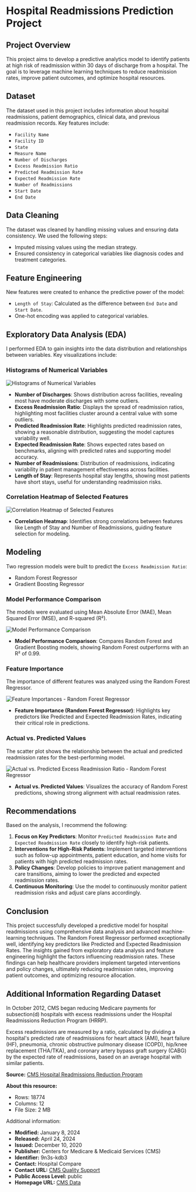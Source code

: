# Hospital Readmissions Prediction Project

## Project Overview
This project aims to develop a predictive analytics model to identify patients at high risk of readmission within 30 days of discharge from a hospital. The goal is to leverage machine learning techniques to reduce readmission rates, improve patient outcomes, and optimize hospital resources.

## Dataset
The dataset used in this project includes information about hospital readmissions, patient demographics, clinical data, and previous readmission records. Key features include:
- `Facility Name`
- `Facility ID`
- `State`
- `Measure Name`
- `Number of Discharges`
- `Excess Readmission Ratio`
- `Predicted Readmission Rate`
- `Expected Readmission Rate`
- `Number of Readmissions`
- `Start Date`
- `End Date`

## Data Cleaning
The dataset was cleaned by handling missing values and ensuring data consistency. We used the following steps:
- Imputed missing values using the median strategy.
- Ensured consistency in categorical variables like diagnosis codes and treatment categories.

## Feature Engineering
New features were created to enhance the predictive power of the model:
- `Length of Stay`: Calculated as the difference between `End Date` and `Start Date`.
- One-hot encoding was applied to categorical variables.

## Exploratory Data Analysis (EDA)
I performed EDA to gain insights into the data distribution and relationships between variables. Key visualizations include:

### Histograms of Numerical Variables
![Histograms of Numerical Variables](https://github.com/Yaman-Shadid/Predictive-Analytics-for-Hospital-Readmissions/blob/main/Visualizations/EDA/Histograms%20of%20numerical%20Variables.png)

- **Number of Discharges**: Shows distribution across facilities, revealing most have moderate discharges with some outliers.
- **Excess Readmission Ratio**: Displays the spread of readmission ratios, highlighting most facilities cluster around a central value with some outliers.
- **Predicted Readmission Rate**: Highlights predicted readmission rates, showing a reasonable distribution, suggesting the model captures variability well.
- **Expected Readmission Rate**: Shows expected rates based on benchmarks, aligning with predicted rates and supporting model accuracy.
- **Number of Readmissions**: Distribution of readmissions, indicating variability in patient management effectiveness across facilities.
- **Length of Stay**: Represents hospital stay lengths, showing most patients have short stays, useful for understanding readmission risks.

### Correlation Heatmap of Selected Features
![Correlation Heatmap of Selected Features](https://github.com/Yaman-Shadid/Predictive-Analytics-for-Hospital-Readmissions/blob/main/Visualizations/EDA/Correlation%20Heatmap%20of%20Selected%20Features.png)

- **Correlation Heatmap**: Identifies strong correlations between features like Length of Stay and Number of Readmissions, guiding feature selection for modeling.

## Modeling
Two regression models were built to predict the `Excess Readmission Ratio`:
- Random Forest Regressor
- Gradient Boosting Regressor

### Model Performance Comparison
The models were evaluated using Mean Absolute Error (MAE), Mean Squared Error (MSE), and R-squared (R²).

![Model Performance Comparison](https://github.com/Yaman-Shadid/Predictive-Analytics-for-Hospital-Readmissions/blob/main/Visualizations/End%20visualizations/Model%20Performance%20Comparison.png)

- **Model Performance Comparison**: Compares Random Forest and Gradient Boosting models, showing Random Forest outperforms with an R² of 0.99.

### Feature Importance
The importance of different features was analyzed using the Random Forest Regressor.

![Feature Importances - Random Forest Regressor](https://github.com/Yaman-Shadid/Predictive-Analytics-for-Hospital-Readmissions/blob/main/Visualizations/End%20visualizations/Feature%20Importances%20-%20Random%20Forest%20Regressor.png)

- **Feature Importance (Random Forest Regressor)**: Highlights key predictors like Predicted and Expected Readmission Rates, indicating their critical role in predictions.

### Actual vs. Predicted Values
The scatter plot shows the relationship between the actual and predicted readmission rates for the best-performing model.

![Actual vs. Predicted Excess Readmission Ratio - Random Forest Regressor](https://github.com/Yaman-Shadid/Predictive-Analytics-for-Hospital-Readmissions/blob/main/Visualizations/End%20visualizations/Actual%20vs.%20Predicted%20Excess%20Readmission%20Ratio%20-%20Random%20Forest%20Regressor.png)

- **Actual vs. Predicted Values**: Visualizes the accuracy of Random Forest predictions, showing strong alignment with actual readmission rates.

## Recommendations
Based on the analysis, I recommend the following:
1. **Focus on Key Predictors**: Monitor `Predicted Readmission Rate` and `Expected Readmission Rate` closely to identify high-risk patients.
2. **Interventions for High-Risk Patients**: Implement targeted interventions such as follow-up appointments, patient education, and home visits for patients with high predicted readmission rates.
3. **Policy Changes**: Develop policies to improve patient management and care transitions, aiming to lower the predicted and expected readmission rates.
4. **Continuous Monitoring**: Use the model to continuously monitor patient readmission risks and adjust care plans accordingly.

## Conclusion
This project successfully developed a predictive model for hospital readmissions using comprehensive data analysis and advanced machine-learning techniques. The Random Forest Regressor performed exceptionally well, identifying key predictors like Predicted and Expected Readmission Rates. The insights gained from exploratory data analysis and feature engineering highlight the factors influencing readmission rates. These findings can help healthcare providers implement targeted interventions and policy changes, ultimately reducing readmission rates, improving patient outcomes, and optimizing resource allocation.

## Additional Information Regarding Dataset

In October 2012, CMS began reducing Medicare payments for subsection(d) hospitals with excess readmissions under the Hospital Readmissions Reduction Program (HRRP).

Excess readmissions are measured by a ratio, calculated by dividing a hospital's predicted rate of readmissions for heart attack (AMI), heart failure (HF), pneumonia, chronic obstructive pulmonary disease (COPD), hip/knee replacement (THA/TKA), and coronary artery bypass graft surgery (CABG) by the expected rate of readmissions, based on an average hospital with similar patients.

**Source:** [CMS Hospital Readmissions Reduction Program](https://data.cms.gov/provider-data/dataset/9n3s-kdb3#data-table)

**About this resource:**

- Rows: 18774
- Columns: 12
- File Size: 2 MB

Additional information:
- **Modified:** January 8, 2024
- **Released:** April 24, 2024
- **Issued:** December 10, 2020
- **Publisher:** Centers for Medicare & Medicaid Services (CMS)
- **Identifier:** 9n3s-kdb3
- **Contact:** Hospital Compare
- **Contact URL:** [CMS Quality Support](https://cmsqualitysupport.servicenowservices.com/qnet_qa)
- **Public Access Level:** public
- **Homepage URL:** [CMS Data](https://data.cms.gov/provider-data/dataset/9n3s-kdb3)
